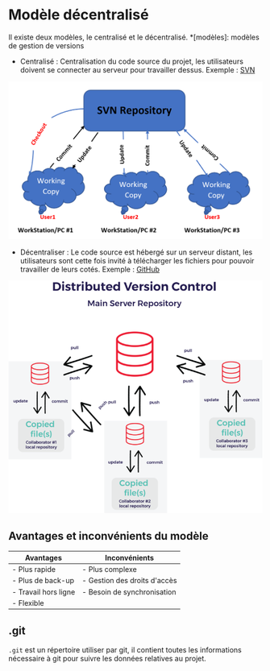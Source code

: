 # Modèle décentralisé

Il existe deux modèles, le centralisé et le décentralisé.
*[modèles]: modèles de gestion de versions
- Centralisé : Centralisation du code source du projet, les utilisateurs doivent se connecter au serveur pour travailler dessus. Exemple : [SVN](https://tortoisesvn.net/)

![Schema SVN](/assets/svn-workflow-1.png "Schema SVN")

- Décentraliser : Le code source est hébergé sur un serveur distant, les utilisateurs sont cette fois invité à télécharger les fichiers pour pouvoir travailler de leurs cotés. Exemple : [GitHub](https://github.com)

![Schema Git](/assets/dvcs.png "Schema Git")

## Avantages et inconvénients du modèle 

| Avantages | Inconvénients |
| --------- | --------- |
| - Plus rapide  | - Plus complexe | 
| - Plus de back-up | - Gestion des droits d'accès | 
| - Travail hors ligne | - Besoin de synchronisation | 
| - Flexible | 

## .git 

`.git` est un répertoire utiliser par git, il contient toutes les informations nécessaire à git pour suivre les données relatives au projet.    


